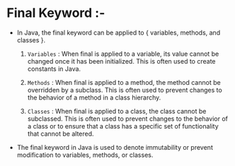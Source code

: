 # Final Keyword :-

- In Java, the final keyword can be applied to { variables, methods, and classes }.
    
    1. `Variables` : When final is applied to a variable, its value cannot be changed 
                    once it has been initialized. This is often used to create constants in Java.

    2. `Methods` : When final is applied to a method, the method cannot be overridden by 
                a subclass. This is often used to prevent changes to the behavior of a method 
                in a class hierarchy.

    3. `Classes` : When final is applied to a class, the class cannot be subclassed. 
                This is often used to prevent changes to the behavior of a class or to 
                ensure that a class has a specific set of functionality that cannot be altered.
                
- The final keyword in Java is used to denote immutability or prevent modification to 
    variables, methods, or classes.
